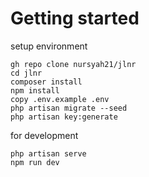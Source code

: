 # Getting started


setup environment
```batch
gh repo clone nursyah21/jlnr
cd jlnr
composer install
npm install
copy .env.example .env
php artisan migrate --seed
php artisan key:generate
```

for development
```batch
php artisan serve
npm run dev
```

